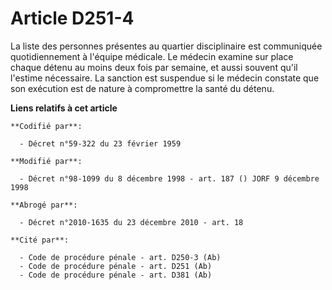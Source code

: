 # Article D251-4

La liste des personnes présentes au quartier disciplinaire est communiquée quotidiennement à l'équipe médicale. Le médecin
examine sur place chaque détenu au moins deux fois par semaine, et aussi souvent qu'il l'estime nécessaire. La sanction est
suspendue si le médecin constate que son exécution est de nature à compromettre la santé du détenu.

**Liens relatifs à cet article**

	**Codifié par**:

	  - Décret n°59-322 du 23 février 1959

	**Modifié par**:

	  - Décret n°98-1099 du 8 décembre 1998 - art. 187 () JORF 9 décembre 1998

	**Abrogé par**:

	  - Décret n°2010-1635 du 23 décembre 2010 - art. 18

	**Cité par**:

	  - Code de procédure pénale - art. D250-3 (Ab)
	  - Code de procédure pénale - art. D251 (Ab)
	  - Code de procédure pénale - art. D381 (Ab)
